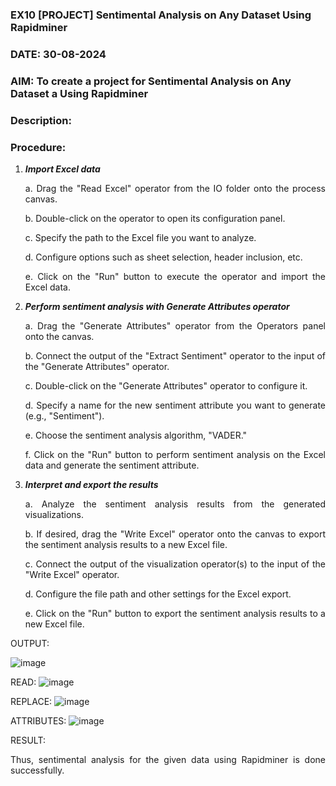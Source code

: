 ### EX10 [PROJECT] Sentimental Analysis on Any Dataset Using Rapidminer
### DATE: 30-08-2024
### AIM: To create a project for Sentimental Analysis on Any Dataset a Using Rapidminer
### Description: 
<div align = "justify">

### Procedure:
1) ***Import Excel data***
    <p>a. Drag the "Read Excel" operator from the IO folder onto the process canvas.
    <p>b. Double-click on the operator to open its configuration panel.
    <p>c. Specify the path to the Excel file you want to analyze.
    <p>d. Configure options such as sheet selection, header inclusion, etc.
    <p>e. Click on the "Run" button to execute the operator and import the Excel data.
2) ***Perform sentiment analysis with Generate Attributes operator***
    <p>a. Drag the "Generate Attributes" operator from the Operators panel onto the canvas.
    <p>b. Connect the output of the "Extract Sentiment" operator to the input of the "Generate Attributes" operator.
    <p>c. Double-click on the "Generate Attributes" operator to configure it.
    <p>d. Specify a name for the new sentiment attribute you want to generate (e.g., "Sentiment").
    <p>e. Choose the sentiment analysis algorithm, "VADER."
    <p>f. Click on the "Run" button to perform sentiment analysis on the Excel data and generate the sentiment attribute.
3) ***Interpret and export the results***
    <p>a. Analyze the sentiment analysis results from the generated visualizations.
    <p>b. If desired, drag the "Write Excel" operator onto the canvas to export the sentiment analysis results to a new Excel file.
    <p>c. Connect the output of the visualization operator(s) to the input of the "Write Excel" operator.
    <p>d. Configure the file path and other settings for the Excel export.
    <p>e. Click on the "Run" button to export the sentiment analysis results to a new Excel file.

OUTPUT:

![image](https://github.com/user-attachments/assets/857868e8-3908-4145-834e-f5acf60315b4)

READ:
![image](https://github.com/user-attachments/assets/a940faae-eeeb-465c-9439-d6cd023efb3d)

REPLACE:
![image](https://github.com/user-attachments/assets/e99f2767-5756-4e34-90a4-4d9861491de5)

ATTRIBUTES:
![image](https://github.com/user-attachments/assets/9ea021f6-9846-4bb3-a7ac-3c118dace73b)


RESULT:

Thus, sentimental analysis for the given data using Rapidminer is done successfully.
